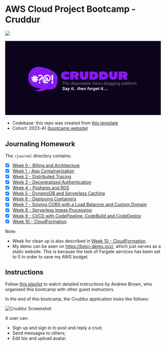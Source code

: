 # AWS Cloud Project Bootcamp - Cruddur

![](https://codebuild.us-east-1.amazonaws.com/badges?uuid=eyJlbmNyeXB0ZWREYXRhIjoiV0xHWHgweStGNVB5S2VFbktBNUo2ZnV3M1VWL1NHeVRuUWdSdTJ4NDFieW5QUXpTOU5FS1cwL2tZQzVHUE1LdFZLT2hWV1ZQSForeXU0eUY4ZWFtTklvPSIsIml2UGFyYW1ldGVyU3BlYyI6IkpocjhlVndVYmxwbzRpd0siLCJtYXRlcmlhbFNldFNlcmlhbCI6MX0%3D&branch=main)

![Cruddur Graphic](_docs/assets/cruddur-banner.jpg)

- Codebase: this repo was created from [this template](https://github.com/ExamProCo/aws-bootcamp-cruddur-2023)
- Cohort: 2023-A1 ([bootcamp website](https://aws.cloudprojectbootcamp.com/))

## Journaling Homework

The `/journal` directory contains:

- [x] [Week 0 - Billing and Architecture](journal/week0.md)
- [x] [Week 1 - App Containerization](journal/week1.md)
- [x] [Week 2 - Distributed Tracing](journal/week2.md)
- [x] [Week 3 - Decentralized Authentication](journal/week3.md)
- [x] [Week 4 - Postgres and RDS](journal/week4.md)
- [x] [Week 5 - DynamoDB and Serverless Caching](journal/week5.md)
- [x] [Week 6 - Deploying Containers](journal/week6.md)
- [x] [Week 7 - Solving CORS with a Load Balancer and Custom Domain](journal/week7.md)
- [x] [Week 8 - Serverless Image Processing](journal/week8.md)
- [x] [Week 9 - CI/CD with CodePipeline, CodeBuild and CodeDeploy](journal/week9.md)
- [x] [Week 10 - CloudFormation](journal/week10.md)

Note:

- Week for clean up is also described in [Week 10 - CloudFormation](journal/week10.md).
- My demo can be seen on https://beici-demo.xyz/, which just serves as a static website. This is because the task of Fargate services has been set to 0 in order to save my AWS budget.

## Instructions

Follow [this playlist](https://www.youtube.com/playlist?list=PLBfufR7vyJJ7k25byhRXJldB5AiwgNnWv) to watch detailed instructions by Andrew Brown, who organized this bootcamp with other guest instructors.

In the end of this bootcamp, the Cruddur application looks like follows:

![Cruddur Screenshot](assets/week10-home.png)

A user can:

- Sign up and sign in to post and reply a crud;
- Send messages to others;
- Edit bio and upload avatar.
